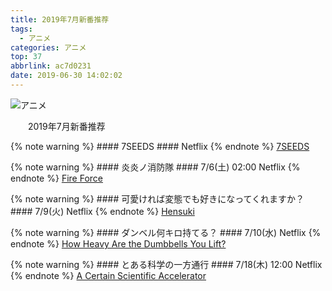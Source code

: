 ```yaml
---
title: 2019年7月新番推荐
tags:
  - アニメ
categories: アニメ
top: 37
abbrlink: ac7d0231
date: 2019-06-30 14:02:02
---
```

 ![アニメ](https:.jpg)

&emsp;&emsp;2019年7月新番推荐
<!--more-->
{% note warning %}
    #### 7SEEDS
    #### Netflix
{% endnote %}
[7SEEDS](https://www.animenewsnetwork.com/encyclopedia/anime.php?id=21601)



{% note warning %}
    #### 炎炎ノ消防隊
    #### 7/6(土) 02:00 Netflix
{% endnote %}
[Fire Force](https://www.animenewsnetwork.com/encyclopedia/anime.php?id=21852)



{% note warning %}
    #### 可愛ければ変態でも好きになってくれますか？
    #### 7/9(火) Netflix
{% endnote %}
[Hensuki](https://www.animenewsnetwork.com/encyclopedia/anime.php?id=22018)



{% note warning %}
    #### ダンベル何キロ持てる？
    #### 7/10(水) Netflix
{% endnote %}
[How Heavy Are the Dumbbells You Lift?](https://www.animenewsnetwork.com/encyclopedia/anime.php?id=21764)



{% note warning %}
    #### とある科学の一方通行
    #### 7/18(木) 12:00 Netflix
{% endnote %}
[A Certain Scientific Accelerator](https://www.animenewsnetwork.com/encyclopedia/anime.php?id=21485)
